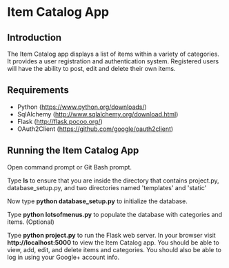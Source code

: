 # Item Catalog App

## Introduction
The Item Catalog app displays a list of items within a variety of categories. It provides a user registration and authentication system. Registered users will have the ability to post, edit and delete their own items.

## Requirements
* Python (https://www.python.org/downloads/)
* SqlAlchemy (http://www.sqlalchemy.org/download.html)
* Flask (http://flask.pocoo.org/)
* OAuth2Client (https://github.com/google/oauth2client)

## Running the Item Catalog App

Open command prompt or Git Bash prompt.

Type **ls** to ensure that you are inside the directory that contains project.py, database_setup.py, and two directories named 'templates' and 'static'

Now type **python database_setup.py** to initialize the database.

Type **python lotsofmenus.py** to populate the database with categories and items. (Optional)

Type **python project.py** to run the Flask web server. In your browser visit **http://localhost:5000** to view the Item Catalog app.  You should be able to view, add, edit, and delete items and categories. You should also be able to log in using your Google+ account info.
